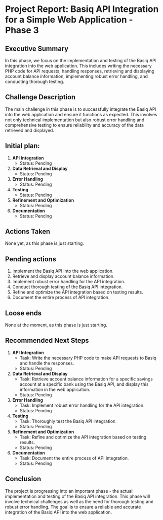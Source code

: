 # Project Report: Basiq API Integration for a Simple Web Application - Phase 3

## Executive Summary 

In this phase, we focus on the implementation and testing of the Basiq API integration into the web application. This includes writing the necessary PHP code for API requests, handling responses, retrieving and displaying account balance information, implementing robust error handling, and conducting thorough testing. 

## Challenge Description 

The main challenge in this phase is to successfully integrate the Basiq API into the web application and ensure it functions as expected. This involves not only technical implementation but also robust error handling and comprehensive testing to ensure reliability and accuracy of the data retrieved and displayed.

## Initial plan: 

1. **API Integration**
   - Status: Pending
2. **Data Retrieval and Display**
   - Status: Pending
3. **Error Handling**
   - Status: Pending
4. **Testing**
   - Status: Pending
5. **Refinement and Optimization**
   - Status: Pending
6. **Documentation**
   - Status: Pending

## Actions Taken 

None yet, as this phase is just starting.

## Pending actions

1. Implement the Basiq API into the web application.
2. Retrieve and display account balance information.
3. Implement robust error handling for the API integration.
4. Conduct thorough testing of the Basiq API integration.
5. Refine and optimize the API integration based on testing results.
6. Document the entire process of API integration.

## Loose ends

None at the moment, as this phase is just starting.

## Recommended Next Steps 

1. **API Integration**
   - Task: Write the necessary PHP code to make API requests to Basiq and handle the responses.
   - Status: Pending
2. **Data Retrieval and Display**
   - Task: Retrieve account balance information for a specific savings account at a specific bank using the Basiq API, and display this information in the web application.
   - Status: Pending
3. **Error Handling**
   - Task: Implement robust error handling for the API integration.
   - Status: Pending
4. **Testing**
   - Task: Thoroughly test the Basiq API integration.
   - Status: Pending
5. **Refinement and Optimization**
   - Task: Refine and optimize the API integration based on testing results.
   - Status: Pending
6. **Documentation**
   - Task: Document the entire process of API integration.
   - Status: Pending

## Conclusion 

The project is progressing into an important phase - the actual implementation and testing of the Basiq API integration. This phase will involve technical challenges as well as the need for thorough testing and robust error handling. The goal is to ensure a reliable and accurate integration of the Basiq API into the web application.
